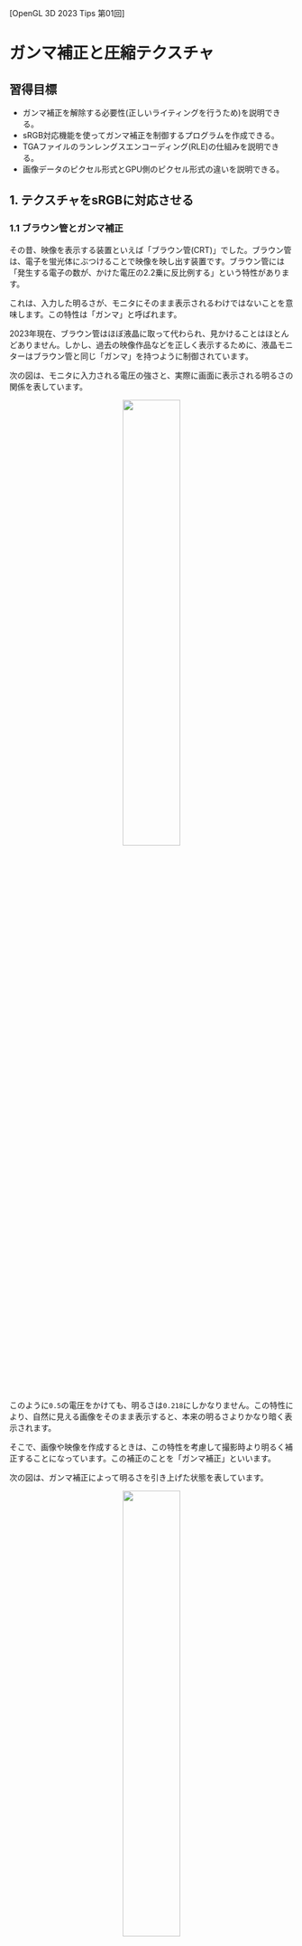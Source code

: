 [OpenGL 3D 2023 Tips 第01回]

# ガンマ補正と圧縮テクスチャ

## 習得目標

* ガンマ補正を解除する必要性(正しいライティングを行うため)を説明できる。
* sRGB対応機能を使ってガンマ補正を制御するプログラムを作成できる。
* TGAファイルのランレングスエンコーディング(RLE)の仕組みを説明できる。
* 画像データのピクセル形式とGPU側のピクセル形式の違いを説明できる。

## 1. テクスチャをsRGBに対応させる

### 1.1 ブラウン管とガンマ補正

その昔、映像を表示する装置といえば「ブラウン管(CRT)」でした。ブラウン管は、電子を蛍光体にぶつけることで映像を映し出す装置です。ブラウン管には「発生する電子の数が、かけた電圧の2.2乗に反比例する」という特性があります。

これは、入力した明るさが、モニタにそのまま表示されるわけではないことを意味します。この特性は「ガンマ」と呼ばれます。

2023年現在、ブラウン管はほぼ液晶に取って代わられ、見かけることはほとんどありません。しかし、過去の映像作品などを正しく表示するために、液晶モニターはブラウン管と同じ「ガンマ」を持つように制御されています。

<div style="page-break-after: always"></div>

次の図は、モニタに入力される電圧の強さと、実際に画面に表示される明るさの関係を表しています。

<p align="center">
<img src="images/tips_01_gamma_curve_0.png" width="45%" />
</p>

このように`0.5`の電圧をかけても、明るさは`0.218`にしかなりません。この特性により、自然に見える画像をそのまま表示すると、本来の明るさよりかなり暗く表示されます。

そこで、画像や映像を作成するときは、この特性を考慮して撮影時より明るく補正することになっています。この補正のことを「ガンマ補正」といいます。

次の図は、ガンマ補正によって明るさを引き上げた状態を表しています。

<p align="center">
<img src="images/tips_01_gamma_curve_1.png" width="45%" />
</p>

ガンマ補正した明るさをブラウン管に入力することで、カーブが相殺しあって正しい明るさ(点線)で表示することができます。

### 1.2 ガンマ補正の問題点

単に画像を表示するだけの場合、ガンマを気にすることはありません。というのは、画像や映像の制作に使うモニターも同じガンマを持っているからです。

ガンマが同じモニターを使って作成されたデータの場合、ガンマ補正の存在に気づくことはありませんし、気にする必要もありません。

問題は、画像を編集したり、3Dグラフィックスのように、ライトを物理的な計算によって表現する場合です。例えば明るさ`1.0`と`0.0`の平均を計算すると、結果は`0.5`になります。

しかし、`0.5`をモニターに表示すると、ガンマによって明るさは`0.218`相当になってしまい、意図した中間の明るさにはなりません。

これはOpenGLのライトの計算にも影響します。物理的にはライトからの距離の2乗で明るさが低下します。例えば距離10mで明るさが`1.0`になるライトがあったとすると、距離14mでは約半分の`0.5`になるはずです。

しかし、`0.5`をモニターに入力すると、ガンマにより`0.218`として表示されてしまいます。このため、物理的に正しい明るさで表示することができません。

これまで気づいていなかっただけで、みなさんが作成したプログラムも、物理的に正しい明るさで表示できていなかったのです。

以下の比較画像で分かるように、これまでの描画手順では、光が暗くなるにつれて急速に明るさが失われます。それに対して、ガンマ補正を行った場合は、明るさの減衰がゆるやかになり、より自然に明るさが変化しているように見えます。

<p align="center">
<img src="images/tips_01_without_gamma_collection.jpg" width="33%" /> <img src="images/tips_01_with_gamma_collection.jpg" width="33%" /><br>
[左=ガンマ補正なし(急に暗くなる) 右=ガンマ補正あり(徐々に暗くなる)]
</p>

>アンビエントライトの明るさを設定するとき、意図したような明るさにするには、かなり明るめの値を指定しなければならなかった経験があるかと思います。それは実は、ガンマのためだったのです。

ガンマは全てのモニターに共通する特性で、無効化することはできません。しかし、正しい明るさを計算するにはガンマ補正をなんとかする必要があります。

そこで、以下の手順で正しい明るさの計算を行います。

>1. 逆ガンマ補正を行ってテクスチャを本来の明るさに戻す。
>2. シェーダで明るさの計算を行う。
>3. フレームバッファに描き込む際にガンマ補正をやりなおす。

このように、シェーダの処理前にテクスチャのガンマ補正を解除し、フレームバッファに書き込む際に再びガンマ補正を行うことで、明るさを適切に計算できます。

OpenGLでこの手順を実行するには、「シェーダで上記の手順を実行する」か、「sRGB対応フレームバッファとsRGB対応テクスチャを使う」という2種類の方法があります。

>**【sRGBって？】**<br>
>sRGBは色の表し方を決める「色空間」の定義のひとつで、液晶モニターやカメラで使用されている国際標準規格です。

後者の方法は、GPUが自動的に行なってくれるために速度面で有利なうえ、設定の手間もそれほどかかりません。そのため、sRGBに対応していない古いハードウェアを除くと、後者のsRGB対応機能を使う方法が一般的です。

本テキストでも「sRGB対応フレームバッファとsRGB対応テクスチャを使う」方法を採用します。

### 1.3 TextureクラスをsRGBに対応させる

「sRGB(エス・アールジービー)」は、国際的な色の標準規格のひとつです。2023年現在、ほとんどのデジタル映像機器がこの規格に対応しています。このsRGB規格にはガンマ補正の方法も含まれます。

OpenGLもsRGB規格に対応しており、以下の2つの機能を実装しています。

>* テクスチャのガンマ補正を解除する。
>* フレームバッファに書き込むときにガンマ補正を行う。

この2つの機能を適切に使うことで、明るさの計算を正しく行えるようになります。

テクスチャのガンマ補正を解除するには、テクスチャのGPU側のピクセル形式として以下のいすれかを指定します。

>* `GL_SRGB8`
>* `GL_SRGB8_ALPHA8`

これらのテクスチャ形式では、作成したテクスチャをシェーダーで読み込むときに、自動的にガンマ補正が解除されます。

ただし、ガンマ補正の解除を行ってはいけない画像もあるため、常にこれらの定数を使うわけにはいきません。これには以下のような画像が挙げられます。

>* 法線マップテクスチャ
>* 表面の滑らかさを表すスムースネステクスチャ
>* 金属・非金属を表すメタルネステクスチャ

このようなテクスチャに記録されている値は、従来の意味での色を表すデータではありません。そのため、ガンマ補正をかけてはいけません。

ガンマ補正された色は「ガンマ色空間(いろくうかん)」、ガンマ補正されていない色は「リニア色空間」と呼ばれます。

ガンマ色空間のテクスチャを扱うには、これまでに定義した全てのテクスチャ作成関数を、ガンマ色空間に対応させる必要があります。`Texture.h`を開き、`Texture`クラスの定義を次のように変更してください。

```diff
   // テクスチャの利用目的
   enum class Usage
   {
-    for2D, // 2D描画用
-    for3D, // 3D描画用
-    forGltf, // glTF描画用
+    for2D, // 2D描画用(ガンマ色空間)
+    for3D, // 3D描画用(ガンマ色空間)
+    for3DLinear, // 3D描画用(リニア色空間)
+    forGltf, // glTF描画用(ガンマ色空間)
+    forGltfLinear, // glTF描画用(リニア色空間)
   };
 
   // テクスチャを作成
   static TexturePtr Create(
-    const std::string& filename, GLenum filterMode = GL_NEAREST,
-    Usage usage = Usage::for2D);
+    const std::string& filename, GLenum filterMode, Usage usage);
   static TexturePtr Create(
     const char* name, GLint width, GLint height,
-    GLenum internalFormat = GL_RGBA8, GLenum filterMode = GL_NEAREST);
+    GLenum internalFormat, GLenum filterMode);
 
   // コンストラクタ、デストラクタ
   explicit Texture(const std::string& filename, GLenum filterMode = GL_NEAREST,
     Usage usage = Usage::for2D);
   Texture(const char* name, GLint width, GLint height,
-    GLenum internalFormat = GL_RGBA8, GLenum filterMode = GL_NEAREST);
+    GLenum internalFormat, GLenum filterMode);
   ~Texture();
```

`Usage`(ユーセージ)列挙型には`for3DLinear`(フォー・スリーディー・リニア)と
`forGltfLinear`(フォー・ジーエルティーエフ・リニア)いう列挙値を追加しました。

リニア色空間のテクスチャを作成する場合は、これらの列挙値を指定します。

それから、デフォルト引数を削除していることに注意してください。このプログラムのデフォルト引数は、元々は古いプログラムを変更せずに動作させるために定義したものです。

しかし、本来は暗黙の定義を使わず、すべてのプログラムで適切な引数を指定するべきです。<br>そこで、テクスチャ作成関数の総点検が必要となるこの機会に、デフォルト引数を削除することにしました。

次に関数の定義を変更します。まず`forGltfLinear`の場合にテクスチャの反転方向を逆にします。`Texture.cpp`を開き、ファイル名を引数に取る`Texture`コンストラクタの定義を次のように変更してください。

```diff
   // OpenGLは画像データを「下から上」に格納するルールになっているので、
   // TGAが「上から下」に格納されている場合は画像を上下反転する。
   bool topToBottom = header[17] & 0x20;
-  if (usage == Usage::for2D || usage == Usage::forGltf
+  if (usage == Usage::for2D ||
+    usage == Usage::forGltf ||
+    usage == Usage::forGltfLinear) {
     topToBottom = !topToBottom; // 2D画像またはglTF用の場合は反転方向を逆にする
   }
```

次に、用途によって`GL_RGBA8`と`GL_SRGB8_ALPHA8`を使い分けるようにします。テクスチャを作成するプログラムを次のように変更してください。

```diff
     }
     img.swap(tmp);
   }
+
+  // ピクセル形式を選択
+  GLenum gpuFormat = GL_SRGB8_ALPHA8;
+  if (usage == Usage::for3DLinear || usage == Usage::forGltfLinear) {
+    gpuFormat = GL_RGBA8;
+  }

   // テクスチャを作成
   glCreateTextures(GL_TEXTURE_2D, 1, &tex);
-  glTextureStorage2D(tex, 1, GL_RGBA8, width, height);
+  glTextureStorage2D(tex, 1, gpuFormat, width, height);
   glTextureSubImage2D(tex, 0, 0, 0, width, height,
     GL_BGRA, GL_UNSIGNED_BYTE, img.data());
```

<div style="page-break-after: always"></div>

>**【名前がSRGBA8ではない理由】**<br>
>それは、ガンマ色空間なのはRGB成分だけで、アルファ成分は線形(リニア)の値だからです。つまり、RGBとアルファで性質が異なることを示すためです。<br>
>以下のURLの`Issues 3`に説明があります。<br>
>`https://registry.khronos.org/OpenGL/extensions/EXT/EXT_texture_sRGB.txt`

### 1.4 MeshBufferクラスをsRGBに対応させる

続いて、`MeshBuffer`クラスをsRGBに対応させます。といっても、変更点は2箇所だけです。

ひとつめは`LoadMTL`関数内の法線テクスチャを読み込むところです。前述したように法線テクスチャはリニア色空間で定義されるため、`for3DLinear`を指定する必要があります。

`Mesh.cpp`を開き、`LoadMTL`関数の定義にある、法線テクスチャを読み込むプログラムを次のように変更してください。

```diff
     if (textureName[0] != 0) {
       pMaterial->texNormal =
         Texture::Create(foldername + textureName, GL_LINEAR,
-          Texture::Usage::for3D);
+          Texture::Usage::for3DLinear);
       continue;
     }
   }
```

もうひとつの変更箇所は、デフォルトマテリアルを作成するプログラムにあります。
`MeshBuffer`コンストラクタの定義を次のように変更してください。

```diff
   // マテリアル未設定時に使用するマテリアルを作成
   defaultMaterial = std::make_shared<Material>();
-  defaultMaterial->texBaseColor = Texture::Create("defaultTexture", 4, 4);
+  defaultMaterial->texBaseColor = Texture::Create("defaultTexture", 4, 4,
+    GL_SRGB8_ALPHA8, GL_LINEAR);
   std::vector<uint32_t> img(4 * 4, 0xff'c0'c0'c0);
   glTextureSubImage2D(*defaultMaterial->texBaseColor, 0, 0, 0,
```

sRGBに対応するため、`texBaseColor`に設定するテクスチャを`GL_SRGB8_ALPHA8`形式で作成するように変更しています。

### 1.5 EngineクラスをsRGBに対応させる

`Engine`クラスのsRGB対応では、主にフレームバッファオブジェクトの設定を行います(もちろん`Texture::Create`の引数も変更します)。

早速、テクスチャをsRGBに対応させましょう。`AddUILayer`メンバ関数の定義を次のように変更してください。

```diff
 */
 size_t Engine::AddUILayer(const char* image, GLenum filterMode, size_t reserve)
 {
-  const TexturePtr tex = Texture::Create(image, filterMode);
+  const TexturePtr tex = Texture::Create(image, filterMode, Texture::Usage::for2D);
   uiLayerList.push_back({ tex });
   uiLayerList.back().gameObjectList.reserve(reserve);
```

`Engine`クラスのテクスチャ作成の変更点はこの一箇所だけです。

次に、デフォルトフレームバッファをsRGBに対応させます。`glfwWindowHint`関数を使って、ウィンドウ作成時にsRGBを有効にします。`Initialize`メンバ関数に次のプログラムを追加してください。

```diff
   glfwWindowHint(GLFW_CONTEXT_VERSION_MAJOR, 4);
   glfwWindowHint(GLFW_CONTEXT_VERSION_MINOR, 5);
   glfwWindowHint(GLFW_OPENGL_DEBUG_CONTEXT, GLFW_TRUE);
+
+  // フレームバッファをsRGB対応にする
+  glfwWindowHint(GLFW_SRGB_CAPABLE, GLFW_TRUE);

   window = glfwCreateWindow(1280, 720, title.c_str(), nullptr, nullptr);
   if (!window) {
```

sRGB対応のフレームバッファを作成するには`GLFW_SRGB_CAPABLE`(ジーエルエフダブリュー・エスアールジービー・キャパブル)ヒントを`GLFW_TRUE`に設定します。

`GLFW_SRGB_CAPABLE`ヒントを有効にすると、、ハードウェア、OS、ドライバがsRGBに対応していれば、sRGBに対応したデフォルトフレームバッファが作成されます。

>**【sRGBは常に使えると考えて大丈夫？】**<br>
>2023年現在、sRGBを有効にできないPC環境はほぼ存在しません(最初にOpenGLのsRGB対応が提案されたのは2006年のことです)。そのため、「PCに限れば、sRGBに対応していることをチェックする必要はない」と考えてよいでしょう。
>スマホなどでも状況は同じですが、少し古い廉価版のスマホではsRGBに対応していないことがあります。

続いて、フレームバッファのガンマ補正を制御するプログラムを追加します。ガンマ補正を制御する機能には`GL_FRAMEBUFFER_SRGB`(ジーエル・フレームバッファ・エスアールジービー)というマクロ名が付けられています。

有効、無効の切り替えには`glEnable`, `glDisable`関数を使います。

よく考える必要があるのは、ガンマ補正を「有効にするタイミング」と「無効にするタイミング」です。これは以下のルールに従います。

>* sRGBに対応したフレームバッファに書き込むときは有効にする
>* それ以外は無効にする

本テキストで作成してきたプログラムの場合、sRGBに対応しているのはデフォルトフレームバッファだけです。そのため、最初はガンマ補正を無効にしておき、デフォルトフレームバッファに書き込むタイミングで有効にすればOKです。

まず、ガンマ補正を無効化するプログラムを追加しましょう。`MainLoop`メンバ関数にある、描画先をゲームウィンドウに変更するプログラムに、次のプログラムを追加してください。

```diff
     // 描画先をゲームウィンドウに変更
     glBindFramebuffer(GL_FRAMEBUFFER, *fboGameWindow);
+    glDisable(GL_FRAMEBUFFER_SRGB); // ガンマ補正を無効にする
     const vec2 viewSize = GetViewSize();
     glViewport(0, 0,
```

次に、ガンマ補正を有効化するプログラムを追加します。描画先をデフォルトフレームバッファに戻すプログラムに、次のプログラムを追加してください。

```diff
     // デフォルトフレームバッファに戻す
     glBindFramebuffer(GL_FRAMEBUFFER, 0);
+    glEnable(GL_FRAMEBUFFER_SRGB); // ガンマ補正を有効にする
     glViewport(0, 0, 1280, 720);
     glEnable(GL_BLEND);
```

これで、`Engine`クラスをsRGBに対応させることができました。

### 1.6 ParticleEmitterクラスをsRGBに対応させる

続いて`ParticleEmitter`クラスをsRGBに対応させます。やることはテクスチャ作成方法の変更だけです。`Particle.cpp`を開き、`ParticleEmitter`コンストラクタの定義を次のように変更してください。

```diff
   const ParticleParameter& pp, ParticleManager* pManager) :
   ep(ep), pp(pp), pManager(pManager), interval(1.0f / ep.emissionsPerSecond)
 {
-  texture = Texture::Create(ep.imagePath.c_str(), GL_LINEAR);
+  texture = Texture::Create(ep.imagePath.c_str(), GL_LINEAR,
+    Texture::Usage::for2D);
 }
```

`ParticleEmitter`クラスの変更点はこれだけです。

### 1.7 GltfFileBufferクラスをsRGBに対応させる

最後に、`GltfFileBuffer`クラスをsRGBに対応させます。このクラスも、やることはテクスチャの作成方法の変更だけです。

`GltfMesh.cpp`を開き、`LoadTexture`関数の定義を次のように変更してください。

```diff
   filename += ".tga";
 
   // テクスチャを読み込む
+  Texture::Usage usage = Texture::Usage::forGltfLinear;
+  if (objectName == "baseColorTexture") {
+    usage = Texture::Usage::forGltf;
+  }
-  return Texture::Create(filename.string(), GL_LINEAR, Texture::Usage::forGltf);
+  return Texture::Create(filename.string(), GL_LINEAR, usage);
 }
 
 /**
```

glTFの仕様`https://registry.khronos.org/glTF/specs/2.0/glTF-2.0.html`によると、sRGBなのは`baseColorTexture`に限られるようです。

そこで、オブジェクト名が`baseColorTexture`の場合のみ`forGltf`を指定し、それ以外は
`forGltfLinear`を指定するようにしています。

次に`GltfFileBuffer`コンストラクタの定義にある、デフォルトマテリアルを作成するプログラムを次のように変更してください。

```diff
   // デフォルトマテリアルを作成
   defaultMaterial = std::make_shared<GltfMaterial>();
   defaultMaterial->name = "<default>";
-  defaultMaterial->texBaseColor = Texture::Create("defaultTexture", 4, 4);
+  defaultMaterial->texBaseColor = Texture::Create("defaultTexture", 4, 4,
+    GL_SRGB8_ALPHA8, GL_LINEAR);
   static const uint32_t img[4 * 4] = {
     0xffff'ffff, 0xffff'ffff, 0xffff'ffff, 0xffff'ffff, 
```

これで、全てのクラスのsRGB対応が完了しました。

プログラムが書けたらビルドして実行してください。sRGB対応前よりも画面が明るくなり、全体的に柔らかな雰囲気になっていたら成功です。

<p align="center">
<img src="images/tips_01_result_0.jpg" width="45%" />
</p>

>**【1章のまとめ】**
>
>* 液晶モニタなどの表示装置は、入力データを「ガンマ補正」して画面に表示している。
>* 「ガンマ補正」されたモニタを見ながら作られた画像データは「ガンマ補正」の影響を受けるため、明るさの変化が曲線になっている。
>* 物理的に正しいライティングを行うには、明るさの変化が直線的なるように、画像のガンマ補正を解除する必要がある。
>* OpenGLで物理的に正しいライティングを行うには、sRGBに対応したフレームバッファと、sRGBに対応したテクスチャを使う。

<div style="page-break-after: always"></div>

## 2. 対応するTGAの形式を増やす

### 2.1 ランレングス・エンコーディング

現在のプログラムで扱えるTGAファイルは「32bitカラーで無圧縮(むあっしゅく)」形式のものだけです。しかし、TGAファイルには他にも様々な形式でデータを記録できます。

特に便利なのは「圧縮形式」です。圧縮形式に対応できると、アプリの容量が削減できるうえにロード時間まで短かくなります。良いことずくめです。これはもう、圧縮形式を読み込めるようにするしかありませんね。

さて、TGAの圧縮形式には「ランレングス・エンコーディング(Run Length Encoding, RLE)」が採用されています。ランレングスエンコーディングは、データ中にある連続する同じ値を「連続する個数+値」で置き換える方法です。

TGAのランレングス・エンコーディング(長いので以降は略称のRLEを使います)では、画像データを「ヘッダ」と「データ」の組として表します。この組のことを`packet`(パケット)といいます。

ヘッダは1バイトで、最上位の1ビットが「パケットID」、残りの7ビットが「データ数」となっています。つまり、ヘッダは次のようになっています。

| **bit** |  7 | 6 5 4 3 2 1 |
|:---:|:--:|:-:|
| **機能** | ID | データ数 |

パケットIDが`0`の場合は「無圧縮パケット」です。無圧縮パケットでは、ヘッダの直後に「データ数 + 1」個のピクセルデータが続きます。データを展開するときはこのデータをそのまま使います。

<table><tr><td>ヘッダ</td><td>ピクセル0</td><td>ピクセル1 </td><td>ピクセル2</td><td>...</td></tr></table>

パケットIDが、`1`なら「圧縮パケット」になります。圧縮パケットでは、ヘッダの直後に1ピクセル分のデータだけが続きます。データを展開するときはこの1ピクセルを「データ数 + 1」個複製します。

<table><tr><td>ヘッダ</td><td>ピクセル</td></tr></table>

説明はこれくらいにして、あとは実際にプログラムを書いて理解してもらいましょう。まず、画像が圧縮されているかどうかを判定しなくてはなりません。

これは、TGAヘッダの2バイト目を見ることで調べられます。`Texture.cpp`を開き、
`Texture`コンストラクタの定義にある「ヘッダ情報を読み込む」プログラムの下に、次のプログラムを追加してください。

```diff
   const size_t tgaHeaderSize = 18; // ヘッダ情報のバイト数
   uint8_t header[tgaHeaderSize];
   file.read(reinterpret_cast<char*>(header), tgaHeaderSize);
+
+  // 画像の種類を取り出す
+  // 0: 画像なし
+  // 1: インデックス(無圧縮)
+  // 2: トゥルーカラー(無圧縮)
+  // 3: 白黒(無圧縮)
+  // 9: インデックス(RLE) 
+  // 10: トゥルーカラー(RLE)
+  // 11: 白黒(RLE)
+  const int imageType = header[2];

   // ヘッダ情報から画像のサイズを取り出す
   const int width = header[12] + header[13] * 0x100;
```

次に「1ピクセルのビット数」を取り出します。ここで取得した情報は、圧縮データを展開する際に必要になります。

```diff
   // ヘッダ情報から画像のサイズを取り出す
   const int width = header[12] + header[13] * 0x100;
   const int height = header[14] + header[15] * 0x100;
+
+  // 1ピクセルのビット数を取り出す
+  const int pixelDepth = header[16];
+  const int pixelBytes = pixelDepth / 8; // 1ピクセルのバイト数

   // 画像情報を読み込む
   std::vector<char> img(
```

それでは、圧縮データの判定を行いましょう。画像情報を読み込むプログラムの下に、次のプログラムを追加してください。

```diff
   std::vector<char> img(
     std::filesystem::file_size(filename) - tgaHeaderSize);
   file.read(img.data(), img.size());
+
+  // 圧縮されている場合は展開する
+  if (imageType & 0x08) {
+    // データ展開先となるバッファを作成
+    std::vector<char> tmp(width * height * pixelBytes);
+    char* dest = tmp.data(); // 展開先のアドレス
+    const char* const end = dest + tmp.size(); // 終端アドレス
+
+    // バッファが埋まるまでループ
+    const char* packet = img.data(); // パケットのアドレス
+    while (dest < end) {
+    }
+
+    // 展開先バッファと画像データバッファを入れ替える
+    img.swap(tmp);
+  }

   // TGAヘッダ18バイト目の第5ビットは、画像データの格納方向を表す。
   //   0の場合: 下から上
```

「画像の種類」の第3ビットが`1`の場合、画像データは圧縮されています。GPUはTGAの圧縮データを扱えないため、GPUメモリにコピーする前にデータを展開しておく必要があります。

まずデータの展開先となるバッファを用意します。バッファのサイズは「画像の幅x画像の高さx1ピクセルのバイト数」で求められます。

TGAは古いデータ形式なので、総バイト数のようなデータの終端を示す情報を持ちません。そこで、「バッファがデータで埋まったら展開完了」と判断しています。

データ展開が終わったら、`swap`メンバ関数を使って、本来の画像データを指す`img`変数と、展開された画像データを指す`tmp`変数の内容を交換します。`vector`クラス同士の交換は、ポインタを入れ替えるだけなので非常に高速に行われます。

次に、パケットの種類によって処理を分けるプログラムを追加します。バッファが埋まるまでループさせるプログラムに、次のプログラムを追加してください。

```diff
     // バッファが埋まるまでループ
     const char* packet = img.data(); // パケットのアドレス
     while (dest < end) {
+      // パケットのヘッダ部からidとデータ数を取り出す
+      const int id = *packet & 0x80;
+      const int count = (*packet & 0x7f) + 1;
+      ++packet; // データ部へ移動
+
+      // IDによって分岐
+      if (id) {
+        // 圧縮パケット
+      } else {
+        // 無圧縮パケット
+      }
     }

     // 展開先バッファと画像データバッファを入れ替える
```

このプログラムは、パケットのヘッダ部にあるIDとデータ数を取り出し、IDによって処理を分岐させます。

次に、圧縮パケットを展開するプログラムを追加します。<ruby>前述<rt>ぜんじゅつ</rt></ruby>したように、圧縮パケットは1ピクセル分のデータしか持ちません。

この1ピクセルのデータを、ヘッダ部に記録された「データ数」の数だけ複製することでデータを展開します。ピクセルのバイト数は不定なため、「ピクセルをコピーするループ(1)」と「(1)をデータ数だけ実行するループ」の2重ループを使います。

「圧縮パケット」というコメントの下に、次のプログラムを追加してください。

```diff
       // IDによって分岐
       if (id) {
         // 圧縮パケット
+        // ひとつのピクセルデータをcount個複製する
+        for (int i = 0; i < count; ++i) {
+          for (int j = 0; j < pixelBytes; ++j) {
+            *dest = packet[j];
+            ++dest;
+          }
+        }
+        packet += pixelBytes;
       } else {
         // 無圧縮パケット
```

最後に、無圧縮パケットを展開します。これは簡単で、パケットのピクセルデータを展開先にコピーするだけです。「無圧縮パケット」というコメントの下に、次のプログラムを追加してください。

```diff
         packet += pixelBytes;
       } else {
         // 無圧縮パケット
+        // count個のピクセルデータをそのままコピーする
+        const int rawDataBytes = count * pixelBytes;
+        dest = std::copy(packet, packet + rawDataBytes, dest);
+        packet += rawDataBytes;
       }
     }
```

上記プログラムでは`copy`関数でデータをコピーしています。`memcpy`など他のコピー方法をでもいいのですが、C++らしさを考慮するなら、標準ライブラリの`copy`関数(または類似の
`copy_n`関数)が第一候補です。

さて、「プログラムが書けたらビルドして実行してください」と言いたいところですが、圧縮データを展開するプログラムを試すには圧縮されたTGAファイルが必要です。

残念なことに、Visual Studioには圧縮形式のTGAを作成する機能がありません。PhotoShopやGIMP、Paint.netなどは圧縮形式に対応しているので、それらのソフトで圧縮TGAファイルを作成して動作試験を行ってください。

### 2.2 32ビット以外のカラーに対応する

これまで扱ってきたTGAファイルは、32ビットの画像データだけでした。しかし、TGA形式自体は、8, 16, 24ビットの画像データも扱えるように作られています。

これらの形式にも対応しておくと、画像の性質と利用目的に応じて適切な形式を選べるようになります(あまり使う機会はないかもしれませんが)。

さまざまな形式の画像データをGPUメモリにコピーするには、`glTextureSubImage2D`関数の
`format`引数と`type`引数に対して、データ形式ごとに異なる値を指定します。

また、一部の画像データ形式はアルファ値を持ちません。アルファ値を持たない場合、GPU側のデータ形式には`GL_SRGB8_ALPHA8`ではなく`GL_SRGB8`を使うのが適切です。

それでは、ピクセルのビット数によって引数を変更できるようにしましょう。画像の上下を反転させるプログラムの下に、次のプログラムを追加してください。

```diff
       source += lineSize;
     }
     img.swap(tmp);
   }
+
+  // 「1ピクセルのビット数」からピクセル形式とデータタイプを選択
+  struct FormatData {
+    GLenum imageFormat; // 画像データのピクセル形式
+    GLenum imageType;   // 画像データの型
+    GLenum gpuFormat;   // GPU側のピクセル形式
+  };
+  constexpr FormatData formatList[] = {
+    { GL_RED,  GL_UNSIGNED_BYTE,              GL_SRGB8 },
+    { GL_BGRA, GL_UNSIGNED_SHORT_1_5_5_5_REV, GL_SRGB8_ALPHA8 },
+    { GL_BGR,  GL_UNSIGNED_BYTE,              GL_SRGB8 },
+    { GL_BGRA, GL_UNSIGNED_BYTE,              GL_SRGB8_ALPHA8 },
+  };
+  FormatData format = formatList[pixelBytes - 1];

   // ピクセル形式を選択
   GLenum gpuFormat = GL_SRGB8_ALPHA8;
```

TGAで実際に利用されているビット数は8, 16, 24, 32だけなので、バイト数に変換することで配列の添字として利用できます。

ひとつの数値によって複数のパラメータが変化する場合、変化するパラメータを配列にまとめると便利です。配列は`if`や`switch`よりもパラメータの管理がしやすく(データの増減が簡単にできる等)、プログラムも短くなるからです。

また、上記のプログラムでは`FormatData`(フォーマット・データ)構造体を定義し、パラメータをまとめて管理できるようにしています。このように、一緒に使うことが多いパラメータを構造体にまとめると、パラメータを管理しやすくなります。

次に、`format`(フォーマット)変数の値を引数に渡すように、テクスチャ作成プログラムを書き換えます。

```diff
   FormatData format = formatList[pixelBytes - 1];

   // ピクセル形式を選択
-  GLenum gpuFormat = GL_SRGB8_ALPHA8;
   if (usage == Usage::for3DLinear || usage == Usage::forGltfLinear) {
-    gpuFormat = GL_RGBA8;
+    format.gpuFormat = GL_RGBA8;
   }

   // テクスチャを作成
   glCreateTextures(GL_TEXTURE_2D, 1, &tex);
-  glTextureStorage2D(tex, 1, gpuFormat, width, height);
+  glTextureStorage2D(tex, 1, format.gpuFormat, width, height);
+
+  // GPUメモリにデータをコピー
   glTextureSubImage2D(tex, 0, 0, 0, width, height,
-    GL_BGRA, GL_UNSIGNED_BYTE, img.data());
+    format.imageFormat, format.imageType, img.data());

   // 拡大縮小フィルタを設定
   glTextureParameteri(tex, GL_TEXTURE_MAG_FILTER, filterMode);
```

これで、32ビット以外の画像形式を読み込めるようになりました。しかし、まだひとつだけ問題が残っています。次の課題を行うことでどんな問題があるかが分かるでしょう。

<div style="page-break-after: always"></div>

<pre class="tnmai_assignment">
<strong>【課題01】</strong>
適当な3Dモデルの画像のバックアップを取りなさい。
次に、Visual Studioで元の画像ファイルを開き、画像のプロパティにある「形式」を<code>16bpp BGRA5551`</code>に変更しなさい。
さらに、画像の横の長さを「奇数」に変更しなさい(例えば横が1024なら1023や1025にする)。変更したらファイルを保存しなさい。
ファイルを保存したらプログラムを実行し、形式を変更したテクスチャが3Dモデルに貼られていることを確認しなさい(表示がおかしくなっていると思います)。
</pre>

### 2.3 アラインメント

<p align="center">
<img src="images/tips_01_result_1.jpg" width="45%" />
</p>

表示が崩れる原因は、OpenGLが画像データを読み取るときに「あるルール」を使っているためです。そのルールとは「データを4バイト単位で読み取る」というものです。この読み取り単位のことを「アラインメント(Alignment, 整列)」といいます。

人間が数字や文章を書き写すとき、1文字ずつ細切れに行うより、一度に読めるだけ読んで、それをまとめて書くほうが効率的ですよね。例えば、電話番号の数字をひとつずつ書き写すより、3つか4つの数字をまとめて書き写すほうがはやく終わります。

コンピュータも突き詰めれば物理的な存在です。そのため、人間と同様に、メモリの読み書き速度を上げるために、連続したデータを一度に読み書きするという設計になっています。

この読み書きの単位が「アラインメント」というわけです。2023年現在、ほとんどのコンピューターの「アラインメント」は4バイトになっています。

ところで、一般的な画像データは「横一列のピクセルを記録したら次の列のピクセルを記録する」というようになっています。

32ビット形式の画像データの場合、1ピクセルは4バイトなので、横一列のデータ数は常にアラインメントで割り切れます。そのため、アラインメント単位でコピーを行ってもデータがずれることはありません。

ところが16ビット形式では、横幅が奇数のときにアラインメントで割り切れない長さになってしまいます。この場合、コンピューターは次の行の先頭2バイトを読み込むことで、無理やり不足分を<ruby>補<rt>おぎな</rt></ruby>います。

その結果、次の行のデータが1ピクセル短くなってしまいます。この不足を補うために、コンピュータはさらに次の行から4バイトを追加で読み込みます。これが繰り返されることで、1列ごとに1ピクセルずつずれていってしまうわけです。

この問題の対策方法は2つあります。

>1. 横一列のピクセル数が4で割り切れない画像を使わない。
>2. アラインメントを変更する。

実際の開発では、たいてい1の方法を取ります。アラインメントを変更すると、GPUメモリへのコピー速度が低下するためです。また、横幅が奇数サイズの画像は、わずかですがGPUメモリを余分に必要とします。

しかし、今回は2のアラインメントを変更する方法を使います。インターネットからダウンロードできる3Dモデルを使おうとする限り、テクスチャ画像の横幅が4の倍数であることは保証できないからです。

さて、画像をコピーするときのアラインメントを変更するには`glPixelStorei`(ジーエル・ピクセル・ストア・アイ)関数を使います。

<p><code class="tnmai_code"><strong>【書式】</strong><br>
void glPixelStorei(設定するパラメータ名, 設定する値);
</code></p>

この関数は「テクスチャ用メモリ領域の動作モード」を変更します。設定可能な動作モードは複数あり、「設定するパラメータ名」によって指定します。

「GPUメモリにコピーするときのアラインメント」のパラメータ名は`GL_UNPACK_ALIGNMENT`
(ジーエル・アンパック・アラインメント)です。また、アラインメントとして設定できる値は
1, 2, 4, 8だけで、それ以外の数値を設定しようとしても無視されます。

>設定可能なパラメータ名については、以下のURLを参照してください。<br>
>`https://registry.khronos.org/OpenGL-Refpages/gl4/html/glPixelStore.xhtml`

それから、コピーが終わったらアラインメントを元に戻さなくてはなりません。元に戻さないと、プログラムの別の場所でGPUメモリにデータを転送しようとしたとき、コピー速度が遅くなってしまう可能性があるからです。

後から「なんかプログラムの実行速度が遅い気がするなあ」と感じたとしても、実はその原因が「`Texture`コンストラクタでアラインメントを戻し忘れたから」だなんて、なかなか気づきませんよね。

さて、アラインメントを元に戻すためには、変更前のアラインメントを覚えておく必要があります。現在のアラインメントを取得するには`glGetIntergerv`(ジーエル・ゲット・インテジャー・ブイ)関数を使います。

<p><code class="tnmai_code"><strong>【書式】</strong><br>
void glGetintegerv(取得するパラメータ名, 値を格納する変数のアドレス);
</code></p>

それでは、GPUメモリにデータをコピーするプログラムの前後に、次のプログラムを追加してください。

```diff
   // テクスチャを作成
   glCreateTextures(GL_TEXTURE_2D, 1, &tex);
   glTextureStorage2D(tex, 1, format.gpuFormat, width, height);
+
+  // 現在のアラインメントを記録してからアラインメントを変更
+  GLint alignment;
+  glGetIntegerv(GL_UNPACK_ALIGNMENT, &alignment);
+  if (alignment != pixelBytes) {
+    glPixelStorei(GL_UNPACK_ALIGNMENT, 1);
+  }
 
   // GPUメモリにデータをコピー
   glTextureSubImage2D(tex, 0, 0, 0, width, height,
     format.imageFormat, format.imageType, img.data());
+
+  // アラインメントを元に戻す
+  if (alignment != pixelBytes) {
+    glPixelStorei(GL_UNPACK_ALIGNMENT, alignment);
+  }

   // 拡大縮小フィルタを設定
   glTextureParameteri(tex, GL_TEXTURE_MAG_FILTER, filterMode);
```

また、このプログラムでは、アラインメントを変更不要な場合はなにもしないようにしています。常に変更するようにプログラムすると、32ビット形式のときにコピーが遅くなってしまうからです。

プログラムが書けたらビルドして実行してください。課題01で変更したテクスチャが正しく表示されていたら成功です。

<p align="center">
<img src="images/tips_01_result_0.jpg" width="45%" />
</p>

### 2.4 白黒画像の扱いかた

早速ですが、次の課題を行って画像ファイルを白黒に変換してください。

<pre class="tnmai_assignment">
<strong>【課題02】</strong>
課題01で変更した画像ファイルをVisual Studioで開き、画像のプロパティにある「形式」を<code>8bpp Gray`</code>に変更しなさい。変更したらファイルを保存しなさい。
ファイルを保存したらプログラムを実行し、形式を変更したテクスチャが3Dモデルに貼られていることを確認しなさい(赤くなっていると思います)。
</pre>

<p align="center">
<img src="images/tips_01_result_2.jpg" width="45%" />
</p>

白黒に変換したはずなのに、実際には赤色で表示されたと思います。原因は以下の2つです。

>1. OpenGLにおいて、単色を表すピクセル形式は`GL_RED`である。つまり緑、青、アルファのデータがない。
>2. 設定されていない要素をシェーダで読み取ると(0, 0, 0, 1)が返される。`GL_RED`の場合、緑と青は0、アルファは1になる。

このような仕様になっているため、ピクセル形式に`GL_RED`を指定した場合は赤要素にしかデータが反映されません。しかし、白黒画像として扱うには、緑と青にも赤要素と同じ値を反映する必要があります。

こんなときに便利なのが「スウィズル(Swizzle、かきまぜる)」という機能です。この機能を使うと、シェーダでテクスチャを読み取る時の、データの順序を入れ替えることができます。

スウィズルを設定するには、拡大縮小フィルタの設定で使っている`glTextureParameteri`
(ジーエル・テクスチャ・パラメータ・アイ)関数を使います。アラインメントを元に戻すプログラムの下に、次のプログラムを追加してください。

```diff
   if (alignment != pixelBytes) {
     glPixelStorei(GL_UNPACK_ALIGNMENT, alignment);
   }
+
+  // 白黒画像の場合、(R,R,R,1)として読み取られるように設定
+  if (format.imageFormat == GL_RED) {
+    glTextureParameteri(tex, GL_TEXTURE_SWIZZLE_G, GL_RED);
+    glTextureParameteri(tex, GL_TEXTURE_SWIZZLE_B, GL_RED);
+  }

   // 拡大縮小フィルタを設定
   glTextureParameteri(tex, GL_TEXTURE_MAG_FILTER, filterMode);
```

`glTextureParameteri`関数で設定できるパラメータは多岐にわたりますが、今回は以下の2つを設定しています。

| パラメータ名 | 機能 |
|:------------:|:----|
| <ruby>GL_TEXTURE_SWIZZLE_G<rt>ジーエル・テクスチャ・スウィズル・ジー</rt></ruby> | シェーダに送られる前に緑要素に適用されるスウィズル。<br>ここで指定した要素が緑要素に渡されます。 |
| <ruby>GL_TEXTURE_SWIZZLE_B<rt>ジーエル・テクスチャ・スウィズル・ビー</rt></ruby> | シェーダに送られる前に青要素に適用されるスウィズル。<br>ここで指定した要素が青要素に渡されます。 |

今回は使いませんが、赤とアルファのスウィズルを設定することも可能です。

>`glTextureParameteri`関数で設定可能なパラメータについては、以下のURLを参照してください。<br>
>`https://registry.khronos.org/OpenGL-Refpages/gl4/html/glTexParameter.xhtml`

プログラムが書けたらビルドして実行してください。3Dモデルが白黒で表示されていたら成功です。

<p align="center">
<img src="images/tips_01_result_3.jpg" width="45%" />
</p>

<pre class="tnmai_assignment">
<strong>【課題03】</strong>
課題01, 課題02で変更した画像ファイルを、元(課題01で変更する前)の状態に戻しなさい。
</pre>

### 2.5 より効率的なGPU側のピクセル形式を選ぶ

ガンマ色空間を使う場合、指定できるピクセル形式は`GL_SRGB8`と`GL_SRGB8_ALPHA8`の2つだけです。対して、リニア色空間の場合はOpenGLで利用できる多様なピクセル形式から選ぶことができます。

これは、「より効率的なピクセル形式を選べる」ということです。例えば画像データのピクセル形式が`GL_RED`の場合、ガンマ色空間では`GL_SRGB8`しか選べません。

そのため、元データはわずか8ビットなのに、GPUメモリは24ビット必要になってしまいます。これは、GPUのガンマ補正機能がRGBが揃っているデータにしか対応していないためです。

しかし、リニア色空間の場合は`GL_R8`(ジーエル・アール・はち)という8ビットのピクセル形式を選ぶことができます。`GL_R8`を使えば、`GL_SRGB8`のような無駄は発生しません。

これによって、GPUメモリにより多くのデータを入れられるようになり、さらに扱うデータ量が減ることで描画速度も向上します。

それでは、使用目的によってピクセル形式を選択するプログラムを、次のように変更してください。

```diff
   struct FormatData {
     GLenum imageFormat; // 画像データのピクセル形式
     GLenum imageType;   // 画像データの型
     GLenum gpuFormat;   // GPU側のピクセル形式
+    GLenum gpuFormatLinear; // GPU側のピクセル形式(リニア色空間)
   };
   constexpr FormatData formatList[] = {
-    { GL_RED,  GL_UNSIGNED_BYTE,              GL_SRGB8 },
-    { GL_BGRA, GL_UNSIGNED_SHORT_1_5_5_5_REV, GL_SRGB8_ALPHA8 },
-    { GL_BGR,  GL_UNSIGNED_BYTE,              GL_SRGB8 },
-    { GL_BGRA, GL_UNSIGNED_BYTE,              GL_SRGB8_ALPHA8 },
+    { GL_RED,  GL_UNSIGNED_BYTE,              GL_SRGB8,        GL_R8 },
+    { GL_BGRA, GL_UNSIGNED_SHORT_1_5_5_5_REV, GL_SRGB8_ALPHA8, GL_RGB5_A1 },
+    { GL_BGR,  GL_UNSIGNED_BYTE,              GL_SRGB8,        GL_RGB8 },
+    { GL_BGRA, GL_UNSIGNED_BYTE,              GL_SRGB8_ALPHA8, GL_RGBA8 },
   };
   FormatData format = formatList[pixelBytes - 1];
 
-  // ピクセル形式を選択
+  // リニア色空間が指定された場合、専用のGPUピクセル形式を選択
   if (usage == Usage::for3DLinear || usage == Usage::forGltfLinear) {
-    format.gpuFormat = GL_RGBA8;
+    format.gpuFormat = format.gpuFormatLinear;
   }
 
   // テクスチャを作成
```

プログラムが書けたらビルドして実行してください。といっても、見た目に違いが見えるわけではないため、修正前と同じ画像が表示できていれば、とりあえずは成功と考えてよいでしょう。

<p align="center">
<img src="images/tips_01_result_0.jpg" width="45%" />
</p>

>**【2章のまとめ】**
>
>* TGAファイルには、ランレングスエンコーディング(RLE)で圧縮されたデータを記録できる。
>* 圧縮形式を使うと、アプリのサイズが小さくなる、ロード時間が短くなるなどの利点がある。
>* 32ビット以外のカラーに対応するには、画像データのピクセル形式とデータ型、それからGPU側のピクセル形式を正しく設定しなくてはならない。
>* 白黒画像は実際には赤成分として扱われる。白黒画像にするにはスウィズル機能を使う。
